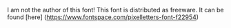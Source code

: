 I am not the author of this font!
This font is distributed as freeware.
It can be found [here] (https://www.fontspace.com/pixelletters-font-f22954)

